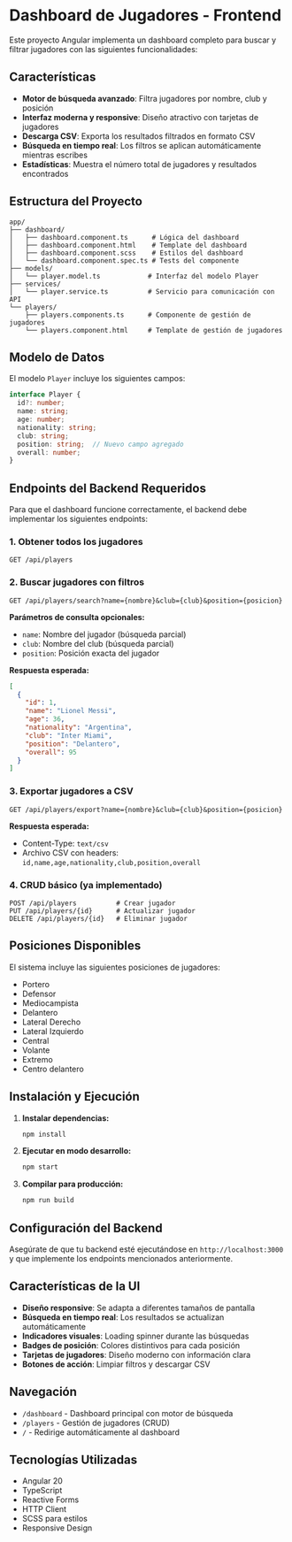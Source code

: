 # Dashboard de Jugadores - Frontend

Este proyecto Angular implementa un dashboard completo para buscar y filtrar jugadores con las siguientes funcionalidades:

## Características

- **Motor de búsqueda avanzado**: Filtra jugadores por nombre, club y posición
- **Interfaz moderna y responsive**: Diseño atractivo con tarjetas de jugadores
- **Descarga CSV**: Exporta los resultados filtrados en formato CSV
- **Búsqueda en tiempo real**: Los filtros se aplican automáticamente mientras escribes
- **Estadísticas**: Muestra el número total de jugadores y resultados encontrados

## Estructura del Proyecto

```
app/
├── dashboard/
│   ├── dashboard.component.ts      # Lógica del dashboard
│   ├── dashboard.component.html    # Template del dashboard
│   ├── dashboard.component.scss    # Estilos del dashboard
│   └── dashboard.component.spec.ts # Tests del componente
├── models/
│   └── player.model.ts            # Interfaz del modelo Player
├── services/
│   └── player.service.ts          # Servicio para comunicación con API
└── players/
    ├── players.components.ts      # Componente de gestión de jugadores
    └── players.component.html     # Template de gestión de jugadores
```

## Modelo de Datos

El modelo `Player` incluye los siguientes campos:

```typescript
interface Player {
  id?: number;
  name: string;
  age: number;
  nationality: string;
  club: string;
  position: string;  // Nuevo campo agregado
  overall: number;
}
```

## Endpoints del Backend Requeridos

Para que el dashboard funcione correctamente, el backend debe implementar los siguientes endpoints:

### 1. Obtener todos los jugadores
```
GET /api/players
```

### 2. Buscar jugadores con filtros
```
GET /api/players/search?name={nombre}&club={club}&position={posicion}
```

**Parámetros de consulta opcionales:**
- `name`: Nombre del jugador (búsqueda parcial)
- `club`: Nombre del club (búsqueda parcial)
- `position`: Posición exacta del jugador

**Respuesta esperada:**
```json
[
  {
    "id": 1,
    "name": "Lionel Messi",
    "age": 36,
    "nationality": "Argentina",
    "club": "Inter Miami",
    "position": "Delantero",
    "overall": 95
  }
]
```

### 3. Exportar jugadores a CSV
```
GET /api/players/export?name={nombre}&club={club}&position={posicion}
```

**Respuesta esperada:**
- Content-Type: `text/csv`
- Archivo CSV con headers: `id,name,age,nationality,club,position,overall`

### 4. CRUD básico (ya implementado)
```
POST /api/players          # Crear jugador
PUT /api/players/{id}      # Actualizar jugador
DELETE /api/players/{id}   # Eliminar jugador
```

## Posiciones Disponibles

El sistema incluye las siguientes posiciones de jugadores:

- Portero
- Defensor
- Mediocampista
- Delantero
- Lateral Derecho
- Lateral Izquierdo
- Central
- Volante
- Extremo
- Centro delantero

## Instalación y Ejecución

1. **Instalar dependencias:**
   ```bash
   npm install
   ```

2. **Ejecutar en modo desarrollo:**
   ```bash
   npm start
   ```

3. **Compilar para producción:**
   ```bash
   npm run build
   ```

## Configuración del Backend

Asegúrate de que tu backend esté ejecutándose en `http://localhost:3000` y que implemente los endpoints mencionados anteriormente.

## Características de la UI

- **Diseño responsive**: Se adapta a diferentes tamaños de pantalla
- **Búsqueda en tiempo real**: Los resultados se actualizan automáticamente
- **Indicadores visuales**: Loading spinner durante las búsquedas
- **Badges de posición**: Colores distintivos para cada posición
- **Tarjetas de jugadores**: Diseño moderno con información clara
- **Botones de acción**: Limpiar filtros y descargar CSV

## Navegación

- `/dashboard` - Dashboard principal con motor de búsqueda
- `/players` - Gestión de jugadores (CRUD)
- `/` - Redirige automáticamente al dashboard

## Tecnologías Utilizadas

- Angular 20
- TypeScript
- Reactive Forms
- HTTP Client
- SCSS para estilos
- Responsive Design
